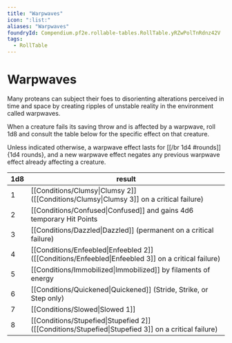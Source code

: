 ```yaml
---
title: "Warpwaves"
icon: ":list:"
aliases: "Warpwaves"
foundryId: Compendium.pf2e.rollable-tables.RollTable.yRZwPolTnRdnz42V
tags:
  - RollTable
---
```


# Warpwaves
<p>Many proteans can subject their foes to disorienting alterations perceived in time and space by creating ripples of unstable reality in the environment called warpwaves.</p>
<p>When a creature fails its saving throw and is affected by a warpwave, roll 1d8 and consult the table below for the specific effect on that creature.</p>
<p>Unless indicated otherwise, a warpwave effect lasts for [[/br 1d4 #rounds]]{1d4 rounds}, and a new warpwave effect negates any previous warpwave effect already affecting a creature.</p>

| 1d8 | result |
|------|--------|
| 1 | [[Conditions/Clumsy\|Clumsy 2]] ([[Conditions/Clumsy\|Clumsy 3]] on a critical failure) |
| 2 | [[Conditions/Confused\|Confused]] and gains 4d6 temporary Hit Points |
| 3 | [[Conditions/Dazzled\|Dazzled]] (permanent on a critical failure) |
| 4 | [[Conditions/Enfeebled\|Enfeebled 2]] ([[Conditions/Enfeebled\|Enfeebled 3]] on a critical failure) |
| 5 | [[Conditions/Immobilized\|Immobilized]] by filaments of energy |
| 6 | [[Conditions/Quickened\|Quickened]] (Stride, Strike, or Step only) |
| 7 | [[Conditions/Slowed\|Slowed 1]] |
| 8 | [[Conditions/Stupefied\|Stupefied 2]] ([[Conditions/Stupefied\|Stupefied 3]] on a critical failure) |
